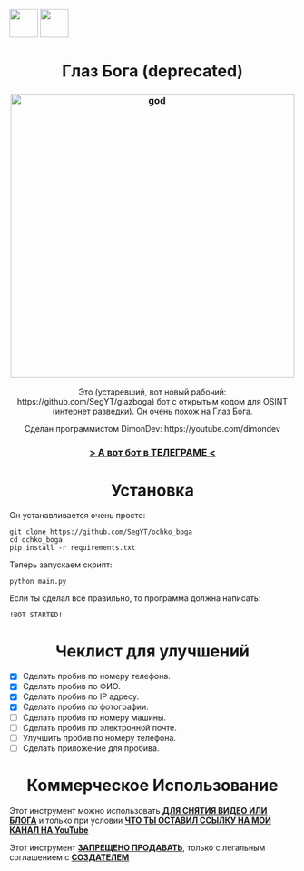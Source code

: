 <a href="https://www.youtube.com/c/DimonDev?sub_confirmation=1"><img src="https://i.pinimg.com/originals/a5/10/2e/a5102eada32982c1ccac65804eab67c1.png" height="50px"></a> <a href="https://t.me/dimondevchat"><img src="https://i1.wp.com/www.sscnaukari.in/wp-content/uploads/2018/09/telegram.png?fit=2521%2C788&ssl=1" height="50px"></a>
<h1 align="center"><b>Глаз Бога (deprecated)</b></h1>
<h3 align="center"><img src="https://i.pinimg.com/originals/fb/54/32/fb5432d427365fa3dfd0dc165b72a171.jpg" alt="god" height="500px"></h3>
<p align="center">Это (устаревший, вот новый рабочий: https://github.com/SegYT/glazboga) бот с открытым кодом для OSINT (интернет разведки). Он очень похож на Глаз Бога.</p>
<p align="center">Сделан программистом DimonDev: https://youtube.com/dimondev</p>
<h3 align="center"><a href="https://t.me/t3_avtootvetchik_bot"> > А вот бот в ТЕЛЕГРАМЕ < </a></h3>
<h1 align="center"><b>Установка</b></h1>
<p>Он устанавливается очень просто:</p>

```
git clone https://github.com/SegYT/ochko_boga
cd ochko_boga
pip install -r requirements.txt
```

<p>Теперь запускаем скрипт:</p>

```
python main.py
```

<p>Если ты сделал все правильно, то программа должна написать:</p>

```
!BOT STARTED!
```

<h1 align="center"><b>Чеклист для улучшений</b></h1>

- [x] Сделать пробив по номеру телефона.
- [x] Сделать пробив по ФИО.
- [x] Сделать пробив по IP адресу.
- [x] Сделать пробив по фотографии.
- [ ] Сделать пробив по номеру машины.
- [ ] Сделать пробив по электронной почте.
- [ ] Улучшить пробив по номеру телефона.
- [ ] Сделать приложение для пробива.

<h1 align="center"><b>Коммерческое Использование</b></h1>
<p>Этот инструмент можно использовать <u><b>ДЛЯ СНЯТИЯ ВИДЕО ИЛИ БЛОГА</b></u> и только при условии <u><b>ЧТО ТЫ ОСТАВИЛ ССЫЛКУ НА МОЙ КАНАЛ НА YouTube</b></u></p>
<p>Этот инструмент <u><b>ЗАПРЕЩЕНО ПРОДАВАТЬ</b></u>, только с легальным соглашением с <u><b>СОЗДАТЕЛЕМ</b></u></p>
